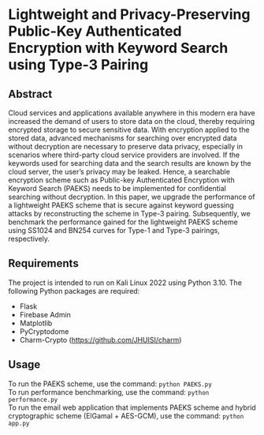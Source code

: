 # Lightweight and Privacy-Preserving Public-Key Authenticated Encryption with Keyword Search using Type-3 Pairing

## Abstract
 Cloud services and applications available anywhere in this modern era  have increased the demand of users to store data on the cloud, thereby requiring encrypted storage to secure sensitive data. With encryption applied to the stored  data, advanced mechanisms for searching over encrypted data without decryption are necessary to preserve data privacy, especially in scenarios where third-party cloud service providers are involved. If the keywords used for searching data and the search results are known by the cloud server, the user’s privacy may be leaked. Hence, a searchable encryption scheme such as Public-key Authenticated Encryption with Keyword Search (PAEKS) needs to be implemented for confidential searching without decryption. In this paper, we upgrade the performance of a lightweight PAEKS scheme that is secure against keyword guessing attacks by reconstructing the scheme in Type-3 pairing. Subsequently, we benchmark the performance gained for the lightweight PAEKS scheme using SS1024 and BN254 curves for Type-1 and Type-3 pairings, respectively.

## Requirements
 The project is intended to run on Kali Linux 2022 using Python 3.10. The following Python packages are required:
- Flask
- Firebase Admin
- Matplotlib
- PyCryptodome
- Charm-Crypto (https://github.com/JHUISI/charm)

## Usage
To run the PAEKS scheme, use the command: `python PAEKS.py`  
To run performance benchmarking, use the command: `python performance.py`  
To run the email web application that implements PAEKS scheme and hybrid cryptographic scheme (ElGamal + AES-GCM), use the command: `python app.py`
